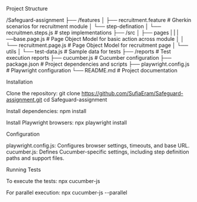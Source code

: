Project Structure 

/Safeguard-assignment
├── /features
│   ├── recruitment.feature       # Gherkin scenarios for recruitment module
│   └── step-defination
│       └── recruitmen.steps.js   #  step implementations
├── /src
│   ├── pages
|   |   |──base.page.js          # Page Object Model for basic action across module
│   │   └── recruitment.page.js  # Page Object Model for recruitment page
│   └── utils
│       └── test-data.js         # Sample data for tests
├── /reports                     # Test execution reports
├── cucumber.js                  # Cucumber configuration
├── package.json                 # Project dependencies and scripts
├── playwright.config.js          # Playwright configuration
└── README.md                    # Project documentation


Installation

Clone the repository:
git clone https://github.com/SufiaEram/Safeguard-assignment.git
cd Safeguard-assignment

Install dependencies:
npm install

Install Playwright browsers:
npx playwright install

Configuration

playwright.config.js: Configures browser settings, timeouts, and base URL.
cucumber.js: Defines Cucumber-specific settings, including step definition paths and support files.

Running Tests

To execute the tests:
npx cucumber-js 

For parallel execution:
npx cucumber-js --parallel